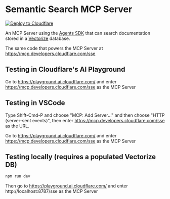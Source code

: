 # Semantic Search MCP Server

[![Deploy to Cloudflare](https://deploy.workers.cloudflare.com/button)](https://deploy.workers.cloudflare.com/?url=https://github.com/mhart/mcp-semantic-search)

An MCP Server using the [Agents SDK](https://developers.cloudflare.com/agents/guides/remote-mcp-server/) that can search documentation stored
in a [Vectorize](https://developers.cloudflare.com/vectorize/) database.

The same code that powers the MCP Server at https://mcp.developers.cloudflare.com/sse

## Testing in Cloudflare's AI Playground

Go to https://playground.ai.cloudflare.com/ and enter https://mcp.developers.cloudflare.com/sse as the MCP Server

## Testing in VSCode

Type Shift-Cmd-P and choose "MCP: Add Server..." and then choose "HTTP (server-sent events)", then enter https://mcp.developers.cloudflare.com/sse as the URL.

Go to https://playground.ai.cloudflare.com/ and enter https://mcp.developers.cloudflare.com/sse as the MCP Server

## Testing locally (requires a populated Vectorize DB)

```sh
npm run dev
```

Then go to https://playground.ai.cloudflare.com/ and enter http://localhost:8787/sse as the MCP Server
